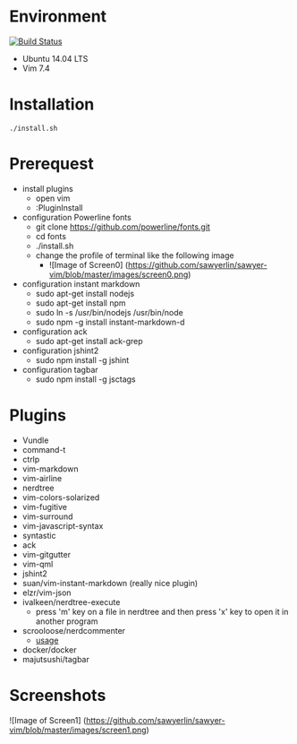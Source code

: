 # Environment 
[![Build Status](https://travis-ci.org/dwyl/esta.svg?branch=master)](https://travis-ci.org/dwyl/esta)
* Ubuntu 14.04 LTS
* Vim 7.4

# Installation
    ./install.sh
    
# Prerequest
* install plugins
    - open vim
    - :PluginInstall
* configuration Powerline fonts
    * git clone https://github.com/powerline/fonts.git
    * cd fonts
    * ./install.sh
    * change the profile of terminal like the following image 
        * ![Image of Screen0] 
          (https://github.com/sawyerlin/sawyer-vim/blob/master/images/screen0.png)
* configuration instant markdown 
    * sudo apt-get install nodejs
    * sudo apt-get install npm
    * sudo ln -s /usr/bin/nodejs /usr/bin/node
    * sudo npm -g install instant-markdown-d
* configuration ack
    - sudo apt-get install ack-grep
* configuration jshint2
    - sudo npm install -g jshint
* configuration tagbar
    - sudo npm install -g jsctags

# Plugins
* Vundle
* command-t
* ctrlp
* vim-markdown
* vim-airline
* nerdtree
* vim-colors-solarized
* vim-fugitive
* vim-surround
* vim-javascript-syntax
* syntastic
* ack
* vim-gitgutter
* vim-qml
* jshint2
* suan/vim-instant-markdown (really nice plugin)
* elzr/vim-json
* ivalkeen/nerdtree-execute 
    * press 'm' key on a file in nerdtree and then press 'x' key to open it in
    another program
* scrooloose/nerdcommenter
    * [usage](https://github.com/scrooloose/nerdcommenter#usage)
* docker/docker
* majutsushi/tagbar 

# Screenshots
![Image of Screen1]
(https://github.com/sawyerlin/sawyer-vim/blob/master/images/screen1.png)
